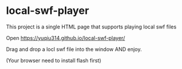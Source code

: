 # local-swf-player
This project is a single HTML page that supports playing local swf files

Open https://yuqiu314.github.io/local-swf-player/

Drag and drop a locl swf file into the window AND enjoy.

(Your browser need to install flash first)
